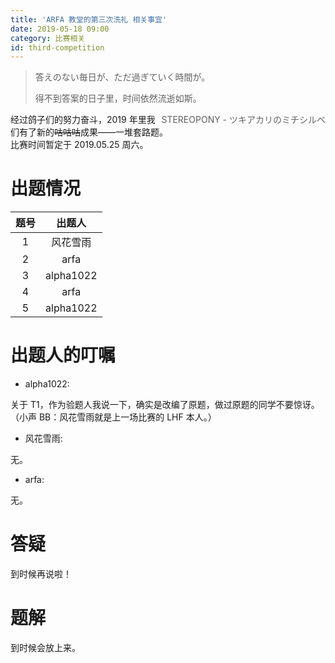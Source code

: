 ```yaml
---
title: 'ARFA 教堂的第三次洗礼 相关事宜'
date: 2019-05-18 09:00
category: 比赛相关
id: third-competition
---
```

<style>
.lyric:hover, .lyric-from:hover {
  text-shadow: 0 0 1px #fff, 0 0 5px #fff, 0 0 3px #000;
  opacity: 0.5;
  transition: all 0.3s ease;
}
.lyric, .lyric-from {
    transition: all 0.3s ease;
}
</style>

<blockquote class="blockquote-center">
<p class="lyric">答えのない毎日が、ただ過ぎていく時間が。</p>
<p class="lyric">得不到答案的日子里，时间依然流逝如斯。</p>
<span class="lyric-from" style="float: right; ">STEREOPONY - ツキアカリのミチシルベ</span>
</blockquote>

经过鸽子们的努力奋斗，2019 年里我们有了新的~~咕咕咕~~成果——一堆套路题。  
比赛时间暂定于 2019.05.25 周六。
<!--more-->

# 出题情况
|题号|出题人|
|:-:|:-:|
|1|风花雪雨|
|2|arfa|
|3|alpha1022|
|4|arfa|
|5|alpha1022|

# 出题人的叮嘱

- alpha1022:

关于 T1，作为验题人我说一下，确实是改编了原题，做过原题的同学不要惊讶。  
（小声 BB：风花雪雨就是上一场比赛的 LHF 本人。）

- 风花雪雨:

无。

- arfa:

无。

# 答疑
到时候再说啦！

# 题解
到时候会放上来。
